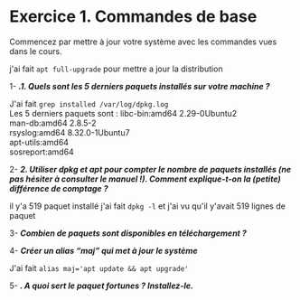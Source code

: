 # Exercice 1. Commandes de base

Commencez par mettre à jour votre système avec les commandes vues dans le cours.

j'ai fait `apt full-upgrade` pour mettre a jour la distribution 

1- <b>_.1. Quels sont les 5 derniers paquets installés sur votre machine ?_</b>

J'ai fait `grep installed /var/log/dpkg.log` <br>
Les 5 derniers paquets sont :  libc-bin:amd64 2.29-0Ubuntu2 <br>
man-db:amd64 2.8.5-2 <br> 
rsyslog:amd64 8.32.0-1Ubuntu7 <br> 
apt-utils:amd64 <br> 
sosreport:amd64 <br> 


2- <b>_2. Utiliser dpkg et apt pour compter le nombre de paquets installés (ne pas hésiter à consulter le manuel !).
Comment explique-t-on la (petite) différence de comptage ?_</b>

il y'a 519 paquet installé 
j'ai fait `dpkg -l` et j'ai vu qu'il y'avait 519 lignes de paquet

3- <b>_Combien de paquets sont disponibles en téléchargement ?_</b>



4- <b>_Créer un alias “maj” qui met à jour le système_</b>

J'ai fait ```alias maj='apt update && apt upgrade'```  

5- <b>_. A quoi sert le paquet fortunes ? Installez-le._</b>
